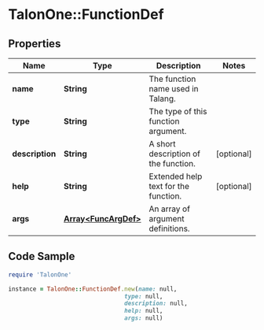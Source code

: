 # TalonOne::FunctionDef

## Properties

Name | Type | Description | Notes
------------ | ------------- | ------------- | -------------
**name** | **String** | The function name used in Talang. | 
**type** | **String** | The type of this function argument. | 
**description** | **String** | A short description of the function. | [optional] 
**help** | **String** | Extended help text for the function. | [optional] 
**args** | [**Array&lt;FuncArgDef&gt;**](FuncArgDef.md) | An array of argument definitions. | 

## Code Sample

```ruby
require 'TalonOne'

instance = TalonOne::FunctionDef.new(name: null,
                                 type: null,
                                 description: null,
                                 help: null,
                                 args: null)
```


